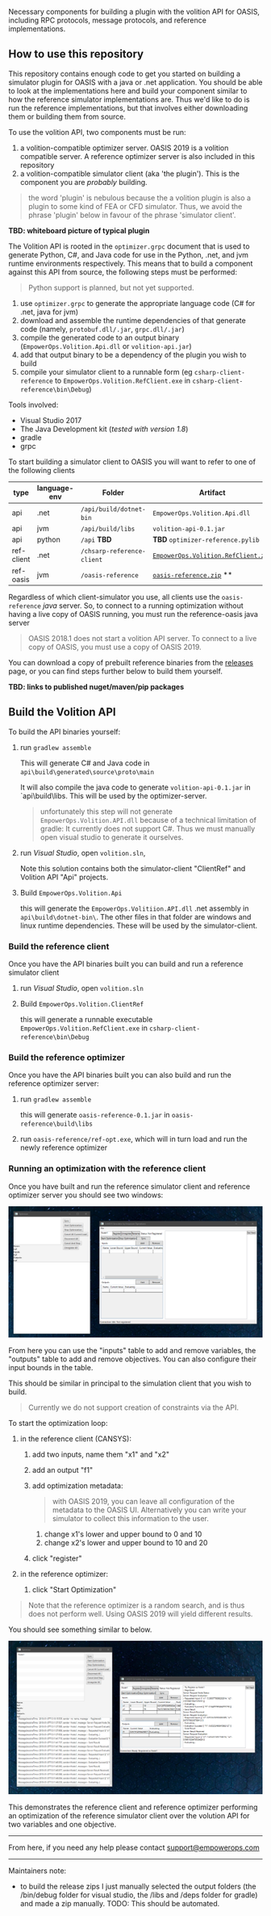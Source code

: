 Necessary components for building a plugin with the volition API for OASIS, including RPC protocols, message protocols, and reference implementations.

## How to use this repository ##

This repository contains enough code to get you started on building a simulator plugin for OASIS with a java or .net application. You should be able to look at the implementations here and build your component similar to how the reference simulator implementations are. Thus we'd like to do is run the reference implementations, but that involves either downloading them or building them from source.

To use the volition API, two components must be run: 
1. a volition-compatible optimizer server. OASIS 2019 is a volition compatible server. A reference optimizer server is also included in this repository
2. a volition-compatible simulator client (aka 'the plugin'). This is the component you are _probably_ building.   

> the word 'plugin' is nebulous because the a volition plugin is also a plugin to some kind of FEA or CFD simulator. Thus, we avoid the phrase 'plugin' below in favour of the phrase 'simulator client'.

**TBD: whiteboard picture of typical plugin** 

The Volition API is rooted in the `optimizer.grpc` document that is used to generate Python, C#, and Java code for use in the Python, .net, and jvm runtime environments respectively. This means that to build a component against this API from source, the following steps must be performed:

> Python support is planned, but not yet supported. 

1. use `optimizer.grpc` to generate the appropriate language code (C# for .net, java for jvm) 
2. download and assemble the runtime dependencies of that generate code (namely, `protobuf.dll/.jar`, `grpc.dll/.jar`)
3. compile the generated code to an output binary (`EmpowerOps.Volition.Api.dll` or `volition-api.jar`)
4. add that output binary to be a dependency of the plugin you wish to build
5. compile your simulator client to a runnable form (eg `csharp-client-reference` to `EmpowerOps.Volition.RefClient.exe` in `csharp-client-reference\bin\Debug`)
   
Tools involved:
- Visual Studio 2017
- The Java Development kit (_tested with version 1.8_)
- gradle
- grpc


To start building a simulator client to OASIS you will want to refer to one of the following clients 

type | language-env | Folder | Artifact 
--- | --- | --- | --- 
api | .net | `/api/build/dotnet-bin` | `EmpowerOps.Volition.Api.dll`
api | jvm | `/api/build/libs` | `volition-api-0.1.jar`
api | python | `/api` **TBD** | **TBD** `optimizer-reference.pylib`
ref-client | .net | `/chsarp-reference-client` | [`EmpowerOps.Volition.RefClient.zip`](https://github.com/EmpowerOperations/volition/releases/download/untagged-14f8dc205b545ba88e4d/EmpowerOps.Volition.RefClient.zip) 
ref-oasis | jvm | `/oasis-reference` | [`oasis-reference.zip`](https://github.com/EmpowerOperations/volition/releases/download/untagged-14f8dc205b545ba88e4d/oasis-reference.zip) **

Regardless of which client-simulator you use, all clients use the `oasis-reference` _java_ server. So, to connect to a running optimization without having a live copy of OASIS running, you must run the reference-oasis java server

> OASIS 2018.1 does not start a volition API server. To connect to a live copy of OASIS, 
you must use a copy of OASIS 2019.  

You can download a copy of prebuilt reference binaries from the [releases](https://github.com/EmpowerOperations/volition/releases) page, or you can find steps further below to build them yourself.

**TBD: links to published nuget/maven/pip packages**

## Build the Volition API ## 

To build the API binaries yourself: 

1. run `gradlew assemble`

   This will generate C# and Java code in `api\build\generated\source\proto\main`
  
   It will also compile the java code to generate `volition-api-0.1.jar` in `api\build\libs. This will be used by the optimizer-server.
   
   > unfortunately this step will not generate `EmpowerOps.Volition.API.dll` because of a technical limitation of gradle: It currently does not support C#. Thus we must manually open visual studio to generate it ourselves.   
   
2. run _Visual Studio_, open `volition.sln`,   

   Note this solution contains both the simulator-client "ClientRef" and Volition API "Api" projects. 
   
3. Build `EmpowerOps.Volition.Api`

   this will generate the `EmpowerOps.Volitiion.API.dll` .net assembly in `api\build\dotnet-bin\`. The other files in that folder are windows and linux runtime dependencies. These will be used by the simulator-client. 

### Build the reference client ###

Once you have the API binaries built you can build and run a reference simulator client

1. run _Visual Studio_, open `volition.sln`

2. Build `EmpowerOps.Volition.ClientRef`

   this will generate a runnable executable `EmpowerOps.Volition.RefClient.exe` in `csharp-client-reference\bin\Debug`


### Build the reference optimizer ###

Once you have the API binaries built you can also build and run the reference optimizer server:

1. run `gradlew assemble`

   this will generate `oasis-reference-0.1.jar` in `oasis-reference\build\libs`

2. run `oasis-reference/ref-opt.exe`, which will in turn load and run the newly reference optimizer

### Running an optimization with the reference client ###

Once you have built and run the reference simulator client and reference optimizer server you should see two windows: 

![ref-opt and ref-client side-by-side](docs/ref-optimizer-and-ref-client.png?raw=true)

From here you can use the "inputs" table to add and remove variables, the "outputs" table to add and remove objectives. 
You can also configure their input bounds in the table.

This should be similar in principal to the simulation client that you wish to build.   

> Currently we do not support creation of constraints via the API. 

To start the optimization loop:

1. in the reference client (CANSYS):

   1. add two inputs, name them "x1" and "x2"
   2. add an output "f1"
   2. add optimization metadata:
      > with OASIS 2019, you can leave all configuration of the metadata to the OASIS UI. Alternatively you can write your simulator to collect this information to the user.
      1. change x1's lower and upper bound to 0 and 10
      2. change x2's lower and upper bound to 10 and 20
       
   5. click "register"
   
2. in the reference optimizer:

   1. click "Start Optimization"

> Note that the reference optimizer is a random search, and is thus does not perform well. Using OASIS 2019 will yield different results.

You should see something similar to below.

![running reference optimization](docs/running-reference-optimization.png?raw=true)

This demonstrates the reference client and reference optimizer performing an optimization of the reference simulator client over the volution API for two variables and one objective. 

---

From here, if you need any help please contact [support@empowerops.com](mailto:support@empowerops.com)

---

Maintainers note:
- to build the release zips I just manually selected the output folders (the /bin/debug folder for visual studio, the /libs and /deps folder for gradle) and made a zip manually. TODO: This should be automated.